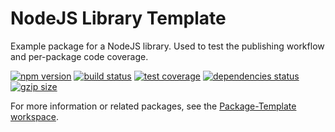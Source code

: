 # NodeJS Library Template

Example package for a NodeJS library. Used to test the publishing workflow and per-package code coverage.

[![npm version](https://img.shields.io/npm/v/@spautz/node-library-template.svg)](https://www.npmjs.com/package/@spautz/node-library-template)
[![build status](https://github.com/spautz/package-template/workflows/CI/badge.svg)](https://github.com/spautz/package-template/actions)
[![test coverage](https://coveralls.io/repos/github/spautz/package-template/badge.svg?branch=x-cov-node-library-template)](https://coveralls.io/github/spautz/package-template?branch=x-cov-node-library-template)
[![dependencies status](https://img.shields.io/librariesio/release/npm/@spautz/node-library-template.svg)](https://libraries.io/github/spautz/package-template)
[![gzip size](https://img.badgesize.io/https://unpkg.com/@spautz/node-library-template@latest/dist/index.cjs?compression=gzip)](https://bundlephobia.com/result?p=@spautz/node-library-template)

For more information or related packages, see the [Package-Template workspace](https://github.com/spautz/package-template).

